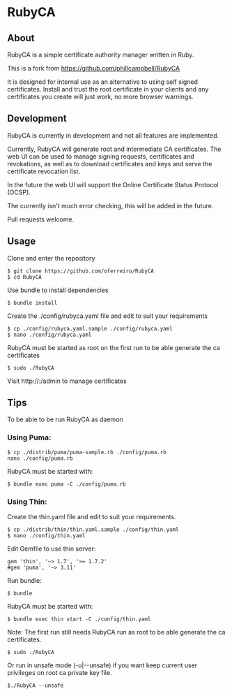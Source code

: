 # RubyCA

## About
RubyCA is a simple certificate authority manager written in Ruby.

This is a fork from https://github.com/phillcampbell/RubyCA

It is designed for internal use as an alternative to using self signed certificates. Install and trust the root certificate in your clients and any certificates you create will just work, no more browser warnings.

## Development
RubyCA is currently in development and not all features are implemented. 

Currently, RubyCA will generate root and intermediate CA certificates. The web UI can be used to manage signing requests, certificates and revokations, as well as to download certificates and keys and serve the certificate revocation list. 

In the future the web UI will support the Online Certificate Status Protocol (OCSP).

The currently isn't much error checking, this will be added in the future.

Pull requests welcome.

## Usage
Clone and enter the repository

    $ git clone https://github.com/oferreiro/RubyCA
    $ cd RubyCA

Use bundle to install dependencies

    $ bundle install
  
Create the ./config/rubyca.yaml file and edit to suit your requirements

    $ cp ./config/rubyca.yaml.sample ./config/rubyca.yaml
    $ nano ./config/rubyca.yaml

RubyCA must be started as root on the first run to be able generate the ca certificates

    $ sudo ./RubyCA
  
Visit http://<host>:<port>/admin to manage certificates

## Tips
To be able to be run RubyCA as daemon

### Using Puma:

    $ cp ./distrib/puma/puma-sample.rb ./config/puma.rb
    nano ./config/puma.rb

RubyCA must be started with:

    $ bundle exec puma -C ./config/puma.rb    

### Using Thin:

Create the thin.yaml file and edit to suit your requirements.

    $ cp ./distrib/thin/thin.yaml.sample ./config/thin.yaml
    $ nano ./config/thin.yaml

Edit Gemfile to use thin server:

    gem 'thin', '~> 1.7', '>= 1.7.2'
    #gem 'puma', '~> 3.11'

Run bundle:

    $ bundle
  
RubyCA must be started with:

    $ bundle exec thin start -C ./config/thin.yaml

Note:
The first run still needs RubyCA run as root to be able generate the ca certificates.
  
    $ sudo ./RubyCA

Or run in unsafe mode (-u|--unsafe) if you want keep current user privileges on root ca private key file.

    $./RubyCA --unsafe